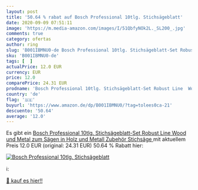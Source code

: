 ```yaml
---
layout: post
title: '50.64 % rabat auf Bosch Professional 10tlg. Stichsägeblatt'
date: 2020-09-09 07:51:11
image: 'https://m.media-amazon.com/images/I/51QbfyNOk2L._SL200_.jpg'
comments: true
category: ofertas
author: ring
slug: 'B001IBMNU0-de Bosch Professional 10tlg. Stichsägeblatt-Set Robust Line...'
sku: 'B001IBMNU0-de'
tags: [  ]
actualPrice: 12.0 EUR
currency: EUR
price: 12.0
comparePrice: 24.31 EUR
prodname: 'Bosch Professional 10tlg. Stichsägeblatt-Set Robust Line  Wood und Metal zum Sägen in Holz und Metall  Zubehör Stichsäge '
country: 'de'
flag: '🇩🇪'
buyurl: 'https://www.amazon.de/dp/B001IBMNU0/?tag=tolees0ca-21'
descuento: '50.64'
average: '12.0'
---
```


Es gibt ein [Bosch Professional 10tlg. Stichsägeblatt-Set Robust Line  Wood und Metal zum Sägen in Holz und Metall  Zubehör Stichsäge ](https://www.amazon.de/dp/B001IBMNU0/?tag=tolees0ca-21) mit aktuellem Preis 12.0 EUR (original: 24.31 EUR) 50.64 % Rabatt hier:

[![Bosch Professional 10tlg. Stichsägeblatt](https://m.media-amazon.com/images/I/51QbfyNOk2L._SL200_.jpg)](https://www.amazon.de/dp/B001IBMNU0/?tag=tolees0ca-21)

ℹ️:


[🛒 kauf es hier!!](https://www.amazon.de/dp/B001IBMNU0/?tag=tolees0ca-21)
